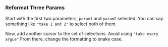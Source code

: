 ### Reformat Three Params

Start with the first two parameters, `param1` and `param2` selected. You can say something like `"take 1 and 2"` to select both of them.

Now, add another cursor to the set of selections. Avoid using `"take every argue"` From there, change the formatting to snake case.
